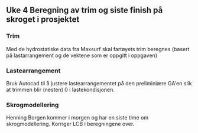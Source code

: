 
## Uke 4 Beregning av trim og siste finish på skroget i prosjektet 

### Trim

Med de hydrostatiske data fra Maxsurf skal fartøyets trim beregnes (basert på lastarrangement og de vektene som er oppgitt i oppgaven)

### Lastearrangement

Bruk Autocad til å justere lastearrangementet på den preliminiære GA'en slik at trimmen blir (nesten) 0 i lastekondisjonen. 


### Skrogmodellering 

Henning Borgen kommer i morgen og har en siste time om skrogmodellering. Korriger LCB i beregningene over. 




